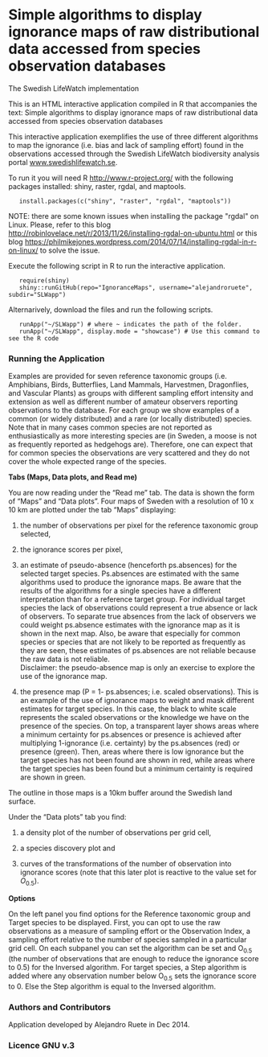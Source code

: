 Simple algorithms to display ignorance maps of raw distributional data accessed from species observation databases
=======================================================================================================================
The Swedish LifeWatch implementation


This is an HTML interactive application compiled in R that accompanies the text:
Simple algorithms to display ignorance maps of raw distributional data accessed from species observation databases

This interactive application exemplifies the use of three different algorithms to map the ignorance (i.e. bias and lack of sampling effort) found in the observations accessed through the Swedish LifeWatch biodiversity analysis portal <a href="http://www.swedishlifewatch.se">www.swedishlifewatch.se</a>.

To run it you will need R <http://www.r-project.org/> with the following packages installed: shiny, raster, rgdal, and maptools.

       install.packages(c("shiny", "raster", "rgdal", "maptools"))

NOTE: there are some known issues when installing the package "rgdal" on Linux.
Please, refer to this blog <http://robinlovelace.net/r/2013/11/26/installing-rgdal-on-ubuntu.html>  or this blog <https://philmikejones.wordpress.com/2014/07/14/installing-rgdal-in-r-on-linux/> to solve the issue.

Execute the following script in R to run the interactive application.

       require(shiny)
       shiny::runGitHub(repo="IgnoranceMaps", username="alejandroruete", subdir="SLWapp")

Alternarively, download the files and run the following scripts.

       runApp("~/SLWapp") # where ~ indicates the path of the folder.
       runApp("~/SLWapp", display.mode = "showcase") # Use this command to see the R code


### Running the Application
Examples are provided for seven reference taxonomic groups (i.e. Amphibians, Birds, Butterflies, Land Mammals, Harvestmen, Dragonflies, and Vascular Plants) as groups with different sampling effort intensity and extension as well as different number of amateur observers reporting observations to the database. For each group we show examples of a common (or widely distributed) and a rare (or locally distributed) species. Note that in many cases common species are not reported as enthusiastically as more interesting species are (in Sweden, a moose is not as frequently reported as hedgehogs are). Therefore, one can expect that for common species the observations are very scattered and they do not cover the whole expected range of the species.

<b>Tabs (Maps, Data plots, and Read me)</b>

You are now reading under the &ldquo;Read me&rdquo; tab. The data is shown the form of &ldquo;Maps&rdquo; and &ldquo;Data plots&rdquo;. Four maps of Sweden with a resolution of 10 x 10 km are plotted under the tab &ldquo;Maps&rdquo; displaying:

1) the number of observations per pixel for the reference taxonomic group selected,

2) the ignorance scores per pixel,

3) an estimate of pseudo-absence (henceforth ps.absences) for the selected target species. Ps.absences are estimated with the same algorithms used to produce the ignorance maps. Be aware that the results of the algorithms for a single species have a different interpretation than for a reference target group. For individual target species the lack of observations could represent a true absence or lack of observers. To separate true absences from the lack of observers we could weight ps.absence estimates with the ignorance map as it is shown in the next map. Also, be aware that especially for common species or species that are not likely to be reported as frequently as they are seen, these estimates of ps.absences are not reliable because the raw data is not reliable. 
<br>Disclaimer: the pseudo-absence map is only an exercise to explore the use of the ignorance map.</br>

4) the presence map (P = 1- ps.absences; i.e. scaled observations). This is an example of the use of ignorance maps to weight and mask different estimates for target species. In this case, the black to white scale represents the scaled observations or the knowledge we have on the presence of the species. On top, a transparent layer shows areas where a minimum certainty for ps.absences or presence is achieved after multiplying 1-ignorance (i.e. certainty) by the ps.absences (red) or presence (green). Then, areas where there is low ignorance but the target species has not been found are shown in red, while areas where the target species has been found but a minimum certainty is required are shown in green.

The outline in those maps is a 10km buffer around the Swedish land surface.

Under the &ldquo;Data plots&rdquo; tab you find:

1) a density plot of the number of observations per
grid cell,

2) a species discovery plot and

3) curves of the transformations of the number of observation into ignorance scores (note that
this later plot is reactive to the value set for <i>O</i><sub>0.5</sub>).

<b>Options</b>

On the left panel you find options for the Reference taxonomic group and Target species to be displayed. First, you can opt to use the raw observations as a measure of sampling effort or the Observation Index, a sampling effort relative to the number of species sampled in a particular grid cell. On each subpanel you can set the algorithm can be set and O<sub>0.5</sub> (the number of observations that are enough to reduce the ignorance score to 0.5) for the Inversed algorithm. For target species, a Step algorithm is added where any observation number below O<sub>0.5</sub> sets the ignorance score to
0. Else the Step algorithm is equal to the Inversed algorithm.

### Authors and Contributors
Application developed by Alejandro Ruete in Dec 2014.

### Licence GNU v.3
